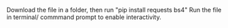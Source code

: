 Download the file in a folder, then run "pip install requests bs4"
Run the file in terminal/ commmand prompt to enable interactivity.
